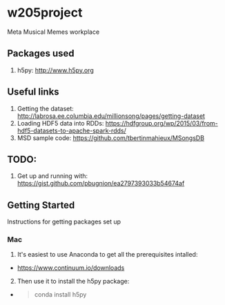# w205project
Meta Musical Memes workplace

## Packages used
1. h5py: http://www.h5py.org

## Useful links
1. Getting the dataset: http://labrosa.ee.columbia.edu/millionsong/pages/getting-dataset
2. Loading HDF5 data into RDDs: https://hdfgroup.org/wp/2015/03/from-hdf5-datasets-to-apache-spark-rdds/
3. MSD sample code: https://github.com/tbertinmahieux/MSongsDB

## TODO:
1. Get up and running with: https://gist.github.com/pbugnion/ea2797393033b54674af

## Getting Started
Instructions for getting packages set up

### Mac

1. It's easiest to use Anaconda to get all the prerequisites intalled: 
  * https://www.continuum.io/downloads
2. Then use it to install the h5py package:
  * > conda install h5py